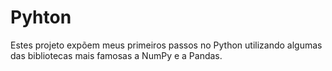 # Pyhton

Estes projeto expõem meus primeiros passos no Python utilizando algumas das bibliotecas mais famosas a NumPy e a Pandas.

